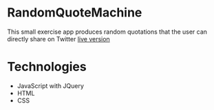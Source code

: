 # RandomQuoteMachine
This small exercise app produces random quotations that the user can directly share on Twitter
[live version](https://federicocarrara.github.io/randomQuoteMachine/)
# Technologies
- JavaScript with JQuery
- HTML 
- CSS

